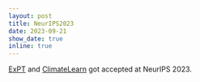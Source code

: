 ```yaml
---
layout: post
title: NeurIPS2023
date: 2023-09-21
show_date: true
inline: true
---
```


[ExPT](https://arxiv.org/abs/2310.19961) and [ClimateLearn](https://arxiv.org/abs/2307.01909) got accepted at NeurIPS 2023.